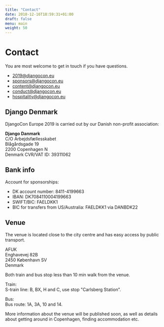 ```yaml
---
title: "Contact"
date: 2018-12-16T18:59:31+01:00
draft: false
menu: main
weight: 50
---
```


# Contact

You are most welcome to get in touch if you have questions.

* [2019@djangocon.eu](mailto:2019@djangocon.eu)
* [sponsors@djangocon.eu](mailto:sponsors@djangocon.eu)
* [content@djangocon.eu](mailto:content@djangocon.eu)
* [conduct@djangocon.eu](mailto:conduct@djangocon.eu)
* [hospitality@djangocon.eu](mailto:hospitality@djangocon.eu)

## Django Denmark

DjangoCon Europe 2019 is carried out by our Danish non-profit association:

**Django Danmark**<br/>
C/O Arbejdsfællesskabet<br/>
Blågårdsgade 19<br/>
2200 Copenhagen N<br/>
Denmark
CVR/VAT ID: 39311062

## Bank info

<!--
Account for ticket payments:

* DK account number: 8411-4199647
* IBAN: DK1784110004199647
* SWIFT-adresse/BIC: FAELDKK1
* BIC for transfers from US/Australia: FAELDKK1 via DANBDK22
-->

Account for sponsorships:

* DK account number: 8411-4199663
* IBAN: DK7084110004199663
* SWIFT/BIC: FAELDKK1
* BIC for transfers from US/Australia: FAELDKK1 via DANBDK22


## Venue
The venue is located close to the city centre and has easy access by public transport.

AFUK<br/>
Enghavevej 82B<br/>
2450 København SV<br/>
Denmark

Both train and bus stop less than 10 min walk from the venue.

Train:<br/>
S-train line: B, BX, H and C, use stop "Carlsberg Station".

Bus:<br/>
Bus route: 1A, 3A, 10 and 14.

More information about the venue will be published soon, as well as details about getting around in Copenhagen, finding accommodation etc.
